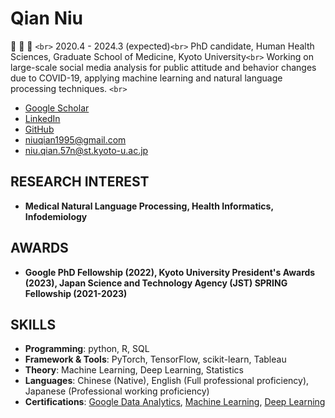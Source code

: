 # Qian Niu

🙉 🙊 🙈 `<br>`
2020.4 - 2024.3 (expected)`<br>`
PhD candidate, Human Health Sciences, Graduate School of Medicine, Kyoto University`<br>`
Working on large-scale social media analysis for public attitude and behavior changes due to COVID-19, applying machine learning and natural language processing techniques. `<br>`

- [Google Scholar](https://scholar.google.com/citations?user=9zWQKgYAAAAJ&hl=en&authuser=1)
- [LinkedIn](https://www.linkedin.com/in/qian-niu-9b45661a1/)
- [GitHub](https://github.com/Qiana95)
- [niuqian1995@gmail.com](mailto:niuqian1995@gmail.com)
- [niu.qian.57n@st.kyoto-u.ac.jp](mailto:niu.qian.57n@st.kyoto-u.ac.jp)

## RESEARCH INTEREST

- **Medical Natural Language Processing, Health Informatics, Infodemiology**

## AWARDS

- **Google PhD Fellowship (2022), Kyoto University President's Awards (2023), Japan Science and Technology Agency (JST) SPRING Fellowship (2021-2023)**

## SKILLS

- **Programming**: python, R, SQL
- **Framework & Tools**: PyTorch, TensorFlow, scikit-learn, Tableau
- **Theory**: Machine Learning, Deep Learning, Statistics
- **Languages**: Chinese (Native), English (Full professional proficiency), Japanese (Professional working proficiency)
- **Certifications**: [Google Data Analytics](https://www.coursera.org/account/accomplishments/specialization/certificate/GAFSRZ3PZAXZ), [Machine Learning](https://www.coursera.org/account/accomplishments/specialization/certificate/J86Z4M2KDZQT), [Deep Learning](https://www.coursera.org/account/accomplishments/specialization/certificate/NKS6HPJ2PMH5)
